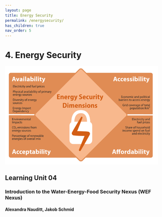 ```yaml
---
layout: page
title: Energy Security
permalink: /energysecurity/
has_children: true
nav_order: 5
---
```

# **4. Energy Security**

![Water Security Banner](/assets/energysecurity-banner.png)

## Learning Unit 04
### Introduction to the Water-Energy-Food Security Nexus (WEF Nexus)
#### Alexandra Nauditt, Jakob Schmid
<br/> <br/>